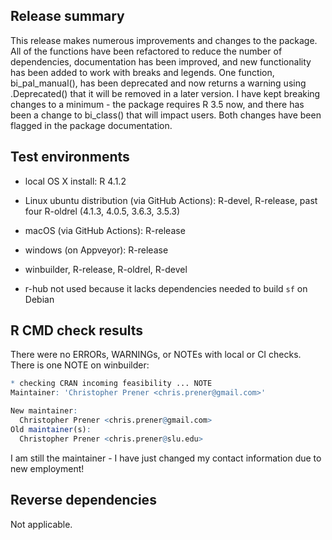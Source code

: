 ## Release summary
This release makes numerous improvements and changes to the package. All of the functions have been refactored to reduce the number of dependencies, documentation has been improved, and new functionality has been added to work with breaks and legends. One function, bi_pal_manual(), has been deprecated and now returns a warning using .Deprecated() that it will be removed in a later version. I have kept breaking changes to a minimum - the package requires R 3.5 now, and there has been a change to bi_class() that will impact users. Both changes have been flagged in the package documentation.

## Test environments
* local OS X install: R 4.1.2
* Linux ubuntu distribution (via GitHub Actions): R-devel, R-release, past four R-oldrel (4.1.3, 4.0.5, 3.6.3, 3.5.3)
* macOS (via GitHub Actions): R-release
* windows (on Appveyor): R-release
* winbuilder, R-release, R-oldrel, R-devel

* r-hub not used because it lacks dependencies needed to build `sf` on Debian

## R CMD check results
There were no ERRORs, WARNINGs, or NOTEs with local or CI checks. There is one NOTE on winbuilder:

```r
* checking CRAN incoming feasibility ... NOTE
Maintainer: 'Christopher Prener <chris.prener@gmail.com>'

New maintainer:
  Christopher Prener <chris.prener@gmail.com>
Old maintainer(s):
  Christopher Prener <chris.prener@slu.edu>
```

I am still the maintainer - I have just changed my contact information due to new employment!

## Reverse dependencies
Not applicable.
